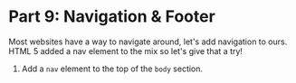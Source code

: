 # Part 9: Navigation & Footer

Most websites have a way to navigate around, let's add navigation to ours.  HTML 5 added a nav element to the mix so let's give that a try!

1. Add a `nav` element to the top of the `body` section.
